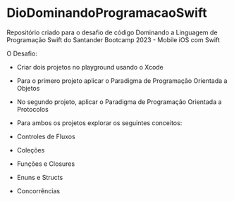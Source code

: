 # DioDominandoProgramacaoSwift
 Repositório criado para o desafio de código Dominando a Linguagem de Programação Swift do Santander Bootcamp 2023 -  Mobile iOS com Swift

O Desafio:

- Criar dois projetos no playground usando o Xcode
- Para o primero projeto aplicar o Paradigma de Programação Orientada a Objetos
- No segundo projeto, aplicar o Paradigma de Programação Orientada a Protocolos
- Para ambos os projetos explorar os seguintes conceitos:
  
 - Controles de Fluxos
 - Coleções
 - Funções e Closures
 - Enuns e Structs
 - Concorrências
